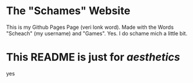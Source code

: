 # The "Schames" Website
This is my Github Pages Page (veri lonk word).
Made with the Words "Scheach" (my username) and "Games".
Yes. I do schame mich a little bit.
# This README is just for *aesthetics*
yes

